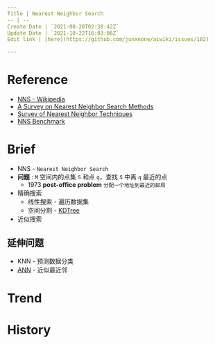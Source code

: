```yaml
---
Title | Nearest Neighbor Search
-- | --
Create Date | `2021-08-20T02:38:42Z`
Update Date | `2021-10-22T16:03:06Z`
Edit link | [here](https://github.com/junxnone/aiwiki/issues/102)

---
```

# Reference
- [NNS - Wikipedia](https://en.wikipedia.org/wiki/Nearest_neighbor_search)
- [A Survey on Nearest Neighbor Search Methods](https://github.com/junxnone/tech-io/files/7065577/10.1.1.673.6266.pdf)
- [Survey of Nearest Neighbor Techniques](https://arxiv.org/abs/1007.0085)
- [NNS Benchmark](https://github.com/DBAIWangGroup/nns_benchmark)

# Brief
- NNS - `Nearest Neighbor Search`
- **问题** : `M` 空间内的点集 `S` 和点 `q`，查找 `S` 中离 `q` 最近的点
  - 1973 **post-office problem** `分配一个地址到最近的邮局`
- 精确搜索
  - 线性搜索 - 遍历数据集
  - 空间分割 - [KDTree](https://github.com/junxnone/tech-io/issues/1036)
- 近似搜索

## 延伸问题
- KNN - 预测数据分类
- [ANN](/Approximate_Nearest_Neighbor) - 近似最近邻


# Trend

# History

